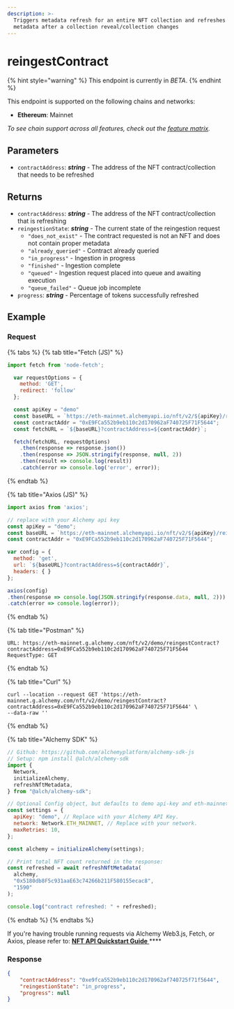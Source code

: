 ```yaml
---
description: >-
  Triggers metadata refresh for an entire NFT collection and refreshes stale
  metadata after a collection reveal/collection changes
---
```


# reingestContract

{% hint style="warning" %}
This endpoint is currently in _BETA_.&#x20;
{% endhint %}

This endpoint is supported on the following chains and networks:

* **Ethereum**: Mainnet

_To see chain support across all features, check out the_ [_feature matrix_](../../apis/feature-support-by-chain.md)_._

## Parameters

* `contractAddress`: _**string**_ - The address of the NFT contract/collection that needs to be refreshed

## Returns

* `contractAddress`: _**string**_ - The address of the NFT contract/collection that is refreshing
* `reingestionState`: _**string**_ - The current state of the reingestion request
  * `"does_not_exist"` - The contract requested is not an NFT and does not contain proper metadata
  * `"already_queried"` - Contract already queried&#x20;
  * `"in_progress"` - Ingestion in progress
  * `"finished"` - Ingestion complete
  * `"queued"` - Ingestion request placed into queue and awaiting execution&#x20;
  * `"queue_failed"` - Queue job incomplete
* `progress`: _**string**_ - Percentage of tokens successfully refreshed

## Example

### Request

{% tabs %}
{% tab title="Fetch (JS)" %}
```javascript
import fetch from 'node-fetch';

  var requestOptions = {
    method: 'GET',
    redirect: 'follow'
  };

  const apiKey = "demo"
  const baseURL = `https://eth-mainnet.alchemyapi.io/nft/v2/${apiKey}/reingestContract`;
  const contractAddr = "0xE9FCa552b9eb110c2d170962aF740725F71F5644";
  const fetchURL = `${baseURL}?contractAddress=${contractAddr}`;

  fetch(fetchURL, requestOptions)
    .then(response => response.json())
    .then(response => JSON.stringify(response, null, 2))
    .then(result => console.log(result))
    .catch(error => console.log('error', error));
```
{% endtab %}

{% tab title="Axios (JS)" %}
```javascript
import axios from 'axios';

// replace with your Alchemy api key
const apiKey = "demo";
const baseURL = `https://eth-mainnet.alchemyapi.io/nft/v2/${apiKey}/reingestContract`;
const contractAddr = "0xE9FCa552b9eb110c2d170962aF740725F71F5644";

var config = {
  method: 'get',
  url: `${baseURL}?contractAddress=${contractAddr}`,
  headers: { }
};

axios(config)
.then(response => console.log(JSON.stringify(response.data, null, 2)))
.catch(error => console.log(error));
```
{% endtab %}

{% tab title="Postman" %}
```http
URL: https://eth-mainnet.g.alchemy.com/nft/v2/demo/reingestContract?contractAddress=0xE9FCa552b9eb110c2d170962aF740725F71F5644
RequestType: GET
```
{% endtab %}

{% tab title="Curl" %}
```
curl --location --request GET 'https://eth-mainnet.g.alchemy.com/nft/v2/demo/reingestContract?contractAddress=0xE9FCa552b9eb110c2d170962aF740725F71F5644' \
--data-raw ''
```
{% endtab %}

{% tab title="Alchemy SDK" %}
```javascript
// Github: https://github.com/alchemyplatform/alchemy-sdk-js
// Setup: npm install @alch/alchemy-sdk
import {
  Network,
  initializeAlchemy,
  refreshNftMetadata,
} from "@alch/alchemy-sdk";

// Optional Config object, but defaults to demo api-key and eth-mainnet.
const settings = {
  apiKey: "demo", // Replace with your Alchemy API Key.
  network: Network.ETH_MAINNET, // Replace with your network.
  maxRetries: 10,
};

const alchemy = initializeAlchemy(settings);

// Print total NFT count returned in the response:
const refreshed = await refreshNftMetadata(
  alchemy,
  "0x5180db8F5c931aaE63c74266b211F580155ecac8",
  "1590"
);

console.log("contract refreshed: " + refreshed);
```
{% endtab %}
{% endtabs %}

If you're having trouble running requests via Alchemy Web3.js, Fetch, or Axios, please refer to: [**NFT API Quickstart Guide** ](nft-api-quickstart-guide.md)****

### Response

```json
{
    "contractAddress": "0xe9fca552b9eb110c2d170962af740725f71f5644",
    "reingestionState": "in_progress",
    "progress": null
}
```
